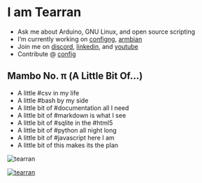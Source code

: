 

I am Tearran
==================

- Ask me about Arduino, GNU Linux, and open source scripting
- I’m currently working on [configng](https://github.com/armbian/configng), [armbian](armbian.com) 
- Join me on [discord](https://discord.gg/nT5Gtxqh), [linkedin](https://www.linkedin.com/in/travelingaspie/), and [youtube](https://www.youtube.com/channel/UCXvIoCBNDBQCyS3bUiBFjQA)
- Contribute @ [config](https://github.com/armbian/configng) 

## Mambo No. π (A Little Bit Of…)

- A little #csv in my life
- A little #bash by my side
- A little bit of #documentation all I need
- A little bit of #markdown is what I see
- A little bit of #sqlite in the #html5
- A little bit of #python all night long
- A little bit of #javascript here I am
- A little bit of this makes its the plan


![tearran](https://komarev.com/ghpvc/?username=tearran&label=Profile%20views&color=0e75b6&style=flat)

[![tearran](https://github-profile-trophy.vercel.app/?username=tearran&theme=onedark&row=2&column=4)](https://github.com/ryo-ma/github-profile-trophy)

<!--
![tearran](https://github-readme-stats.vercel.app/api/top-langs?username=tearran&show_icons=true&locale=en&layout=compact&theme=onedark)

![tearran](https://github-readme-stats.vercel.app/api?username=tearran&theme=onedark&show_icons=true&locale=en)

![tearran](https://github-readme-streak-stats.herokuapp.com/?user=tearran&theme=onedark)

-->
